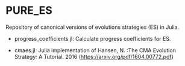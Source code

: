 # PURE_ES

Repository of canonical versions of evolutions strategies (ES) in Julia.


* progress_coefficients.jl:  Calculate progress coefficients for ES.

* cmaes.jl: Julia implementation of Hansen, N. :The CMA Evolution Strategy: A Tutorial. 2016
            (https://arxiv.org/pdf/1604.00772.pdf)
